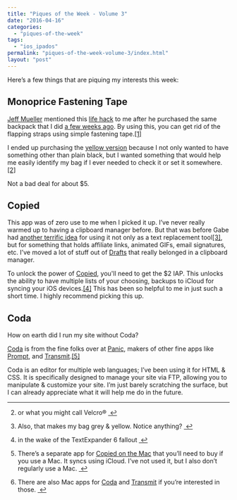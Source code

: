 ```yaml
---
title: "Piques of the Week - Volume 3"
date: "2016-04-16"
categories: 
  - "piques-of-the-week"
tags: 
  - "ios_ipados"
permalink: "piques-of-the-week-volume-3/index.html"
layout: "post"
---
```


Here’s a few things that are piquing my interests this week:

## Monoprice Fastening Tape

[Jeff Mueller](http://jeffmueller.net/) mentioned this [life hack](http://theruncommuter.com/pack-hacks-how-to-tame-excess-backpack-straps/) to me after he purchased the same backpack that I did [a few weeks ago](https://www.nahumck.me/things-i-like-this-week-volume-2). By using this, you can get rid of the flapping straps using simple fastening tape.[\[1\]](#fn-1 "see footnote")

I ended up purchasing the [yellow version](http://www.amazon.com/dp/B004C4ZOBK/?tag=nahumck-20) because I not only wanted to have something other than plain black, but I wanted something that would help me easily identify my bag if I ever needed to check it or set it somewhere.[\[2\]](#fn-2 "see footnote")

Not a bad deal for about $5.

## Copied

This app was of zero use to me when I picked it up. I’ve never really warmed up to having a clipboard manager before. But that was before Gabe had [another terrific idea](http://www.macdrifter.com/2016/04/copied-app-for-snippet-management.html) for using it not only as a text replacement tool[\[3\]](#fn-3 "see footnote"), but for something that holds affiliate links, animated GIFs, email signatures, etc. I’ve moved a lot of stuff out of [Drafts](https://geo.itunes.apple.com/us/app/drafts-4-quickly-capture-notes/id905337691?at=1001l4VZ&ct=nahumck_me) that really belonged in a clipboard manager.

To unlock the power of [Copied](https://geo.itunes.apple.com/us/app/copied-copy-paste-everywhere/id1015767349?at=1001l4VZ&ct=nahumck_me), you'll need to get the $2 IAP. This unlocks the ability to have multiple lists of your choosing, backups to iCloud for syncing your iOS devices.[\[4\]](#fn-4 "see footnote") This has been so helpful to me in just such a short time. I highly recommend picking this up.

## Coda

How on earth did I run my site without Coda?

[Coda](https://geo.itunes.apple.com/us/app/coda/id500906297?at=1001l4VZ&ct=nahumck_me) is from the fine folks over at [Panic](https://panic.com/), makers of other fine apps like [Prompt](https://geo.itunes.apple.com/us/app/prompt-2/id917437289?at=1001l4VZ&ct=nahumck_me), and [Transmit](https://geo.itunes.apple.com/us/app/transmit/id917432930?at=1001l4VZ&ct=nahumck_me).[\[5\]](#fn-5 "see footnote")

Coda is an editor for multiple web languages; I’ve been using it for HTML & CSS. It is specifically designed to manage your site via FTP, allowing you to manipulate & customize your site. I’m just barely scratching the surface, but I can already appreciate what it will help me do in the future.

* * *

2. or what you might call Velcro® [ ↩](#fnref-1 "return to article")

4. Also, that makes my bag grey & yellow. Notice anything? [ ↩](#fnref-2 "return to article")

6. in the wake of the TextExpander 6 fallout [ ↩](#fnref-3 "return to article")

8. There’s a separate app for [Copied on the Mac](https://geo.itunes.apple.com/us/app/copied-copy-paste-everywhere/id1026349850?&at=1001l4VZ&ct=nahumck_me) that you’ll need to buy if you use a Mac. It syncs using iCloud. I’ve not used it, but I also don’t regularly use a Mac. [ ↩](#fnref-4 "return to article")

10. There are also Mac apps for [Coda](http://panic.com/coda/) and [Transmit](http://panic.com/transmit/) if you’re interested in those. [ ↩](#fnref-5 "return to article")
